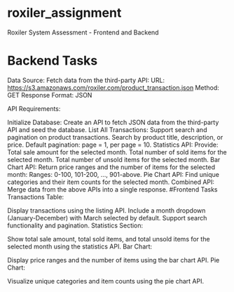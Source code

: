# roxiler_assignment
Roxiler System Assessment - Frontend and Backend
# Backend Tasks
Data Source: Fetch data from the third-party API:
URL: https://s3.amazonaws.com/roxiler.com/product_transaction.json
Method: GET
Response Format: JSON

API Requirements:

Initialize Database: Create an API to fetch JSON data from the third-party API and seed the database.
List All Transactions:
Support search and pagination on product transactions.
Search by product title, description, or price.
Default pagination: page = 1, per page = 10.
Statistics API: Provide:
Total sale amount for the selected month.
Total number of sold items for the selected month.
Total number of unsold items for the selected month.
Bar Chart API: Return price ranges and the number of items for the selected month:
Ranges: 0-100, 101-200, ..., 901-above.
Pie Chart API: Find unique categories and their item counts for the selected month.
Combined API: Merge data from the above APIs into a single response.
#Frontend Tasks
Transactions Table:

Display transactions using the listing API.
Include a month dropdown (January-December) with March selected by default.
Support search functionality and pagination.
Statistics Section:

Show total sale amount, total sold items, and total unsold items for the selected month using the statistics API.
Bar Chart:

Display price ranges and the number of items using the bar chart API.
Pie Chart:

Visualize unique categories and item counts using the pie chart API.
